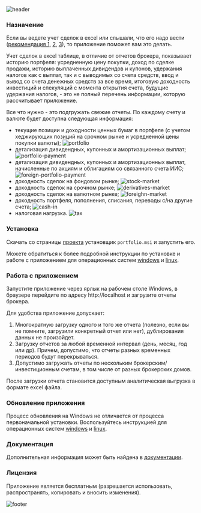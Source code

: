 ![header](https://user-images.githubusercontent.com/11336712/85948992-b1d6de00-b95c-11ea-8edc-4d5e7dfc8210.png)

### Назначение
Если вы ведете учет сделок в excel или слышали, что его надо вести
([рекомендация 1](https://zen.yandex.ru/media/openjournal/kak-vesti-uchet-sdelok-v-excel-5d52616ea98a2a00ad258284),
[2](https://vse-dengy.ru/pro-investitsii/dohodnost-investitsiy-xirr.html),
[3](https://www.banki.ru/forum/?PAGE_NAME=read&FID=21&TID=325769)), то приложение поможет вам это делать.

Учет сделок в excel таблице, в отличие от отчетов брокера, показывает историю портфеля: усредненную цену покупки,
доход по сделке продажи, историю выплаченных дивидендов и купонов, удержания налогов как с выплат, так и c выводимых
со счета средств, ввод и вывод со счета денежных средств за все время, итоговую доходность инвестиций и спекуляций
с момента открытия счета, будущие удержания налогов, - это не полный перечень информации, которую рассчитывает приложение.

Все что нужно - это подгружать свежие отчеты. По каждому счету и валюте будет доступна следующая информация:
- текущие позиции и доходности ценных бумаг в портфеле (с учетом хеджирующих позиций на срочном рынке
  и усредненной цены покупки валюты);
  ![portfolio](https://user-images.githubusercontent.com/11336712/85202150-04851a00-b30d-11ea-90b2-df266df956fe.png)
- детализация дивидендных, купонных и амортизационных выплат;
  ![portfolio-payment](https://user-images.githubusercontent.com/11336712/85927924-e3df3600-b8b1-11ea-8eab-6634cb0805d0.png)
- детализация дивидендных, купонных и амортизационных выплат, начисленные по акциям и облигациям со связанного счета ИИС;
  ![foreign-portfolio-payment](https://user-images.githubusercontent.com/11336712/84598929-e6379e00-ae76-11ea-9a9f-608780c0ff7e.png)
- доходность сделок на фондовом рынке;
  ![stock-market](https://user-images.githubusercontent.com/11336712/78156498-8de02b00-7447-11ea-833c-cfc755bd7558.png)
- доходность сделок на срочном рынке;
  ![derivatives-market](https://user-images.githubusercontent.com/11336712/78156504-8f115800-7447-11ea-87e5-3cd4c34aab47.png)
- доходность сделок на валютном рынке;
  ![foreighn-market](https://user-images.githubusercontent.com/11336712/84881751-fa59e600-b096-11ea-8b83-19d1c1229d73.png)
- доходность портфеля, пополнения, списания, переводы с/на другие счета;
  ![cash-in](https://user-images.githubusercontent.com/11336712/78156505-8f115800-7447-11ea-8f6d-6a34c21dfc89.png)
- налоговая нагрузка. 
  ![tax](https://user-images.githubusercontent.com/11336712/78156502-8e78c180-7447-11ea-9259-445c85d75a65.png)

### Установка
Скачать со страницы [проекта](https://github.com/vananiev/portfolio/releases/latest) установщик `portfolio.msi`
и запустить его.

Можете обратиться к более подробной инструкции по установке и работе с приложением для операционных систем
[windows](docs/install-on-windows.md) и [linux](docs/install-on-linux.md).

### Работа с приложением
Запустите приложение через ярлык на рабочем столе Windows, в браузере перейдите по адресу http://localhost
и загрузите отчеты брокера.

Для удобства приложение допускает:
1. Многократную загрузку одного и того же отчета (полезно, если вы не помните, загрузили конкретный отчет или нет),
   дублирования данных не произойдет.
1. Загрузку отчетов за любой временной интервал (день, месяц, год или др). Причем, допустимо, что отчеты разных временных 
   периодов будут перекрываться.
1. Допустимо загружать отчеты по нескольким брокерским/инвестиционным счетам, в том числе от разных брокерских домов.

После загрузки отчета становится доступным аналитическая выгрузка в формате excel файла. 

### Обновление приложения
Процесс обновления на Windows не отличается от процесса первоначальной установки. 
Воспользуйтесь инструкцией для операционных систем [windows](docs/install-on-windows.md) и [linux](docs/install-on-linux.md).

### Документация
Дополнительная информация может быть найдена в [документации](docs/documentation.md).

### Лицензия
Приложение является бесплатным (разрешается использовать, распространять, копировать и вносить изменения).

![footer](https://user-images.githubusercontent.com/11336712/85948991-b13e4780-b95c-11ea-9df6-a28be74c489d.png)
